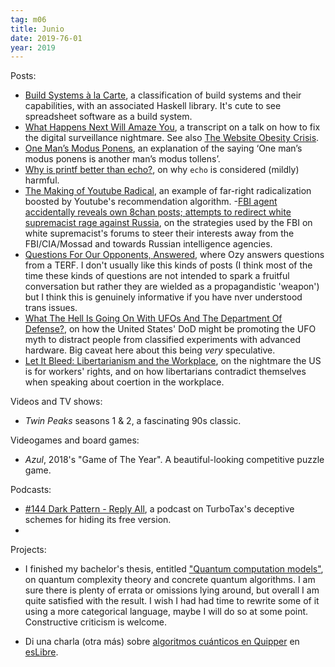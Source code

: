 ```yaml
---
tag: m06
title: Junio
date: 2019-76-01
year: 2019
---
```


Posts:

- [Build Systems à la Carte](https://www.microsoft.com/en-us/research/uploads/prod/2018/03/build-systems-final.pdf), a classification of build systems and their capabilities, with an associated Haskell library. It's cute to see spreadsheet software as a build system.
- [What Happens Next Will Amaze You](https://idlewords.com/talks/what_happens_next_will_amaze_you.htm), a transcript on a talk on how to fix the digital surveillance nightmare. See also [The Website Obesity Crisis](https://idlewords.com/talks/website_obesity.htm).
- [One Man’s Modus Ponens](https://www.gwern.net/Modus), an explanation of the saying ‘One man’s modus ponens is another man’s modus tollens’.
- [Why is printf better than echo?](https://unix.stackexchange.com/a/65819/122262), on why `echo` is considered (mildly) harmful.
- [The Making of Youtube Radical](https://www.nytimes.com/interactive/2019/06/08/technology/youtube-radical.html), an example of far-right radicalization boosted by Youtube's recommendation algorithm.
-[FBI agent accidentally reveals own 8chan posts; attempts to redirect white supremacist rage against Russia](https://www.reddit.com/r/slatestarcodex/comments/c1nnsn/fbi_agent_accidentally_reveals_own_8chan_posts/erehxrq), on the strategies used by the FBI on white supremacist's forums to steer their interests away from the FBI/CIA/Mossad and towards Russian intelligence agencies.
- [Questions For Our Opponents, Answered](https://thingofthings.wordpress.com/2019/06/24/questions-for-our-opponents-answered/), where Ozy answers questions from a TERF. I don't usually like this kinds of posts (I think most of the time these kinds of questions are not intended to spark a fruitful conversation but rather they are wielded as a propagandistic 'weapon') but I think this is genuinely informative if you have nver understood trans issues.
- [What The Hell Is Going On With UFOs And The Department Of Defense?](https://www.thedrive.com/the-war-zone/27666/what-the-hell-is-going-on-with-ufos-and-department-of-defense), on how the United States' DoD might be promoting the UFO myth to distract people from classified experiments with advanced hardware. Big caveat here about this being *very* speculative.
- [Let It Bleed: Libertarianism and the Workplace](http://crookedtimber.org/2012/07/01/let-it-bleed-libertarianism-and-the-workplace/), on the nightmare the US is for workers' rights, and on how libertarians contradict themselves when speaking about coertion in the workplace.


Videos and TV shows:

- *Twin Peaks* seasons 1 & 2, a fascinating 90s classic.

Videogames and board games:

- *Azul*, 2018's "Game of The Year". A beautiful-looking competitive puzzle game.

Podcasts:

- [#144 Dark Pattern - Reply All](https://podcasts.nu/avsnitt/reply-all/144-dark-pattern), a podcast on TurboTax's deceptive schemes for hiding its free version.
-

Projects:

- I finished my bachelor's thesis, entitled ["Quantum computation models"](https://github.com/mx-psi/tfg/blob/master/tfg.pdf), on quantum complexity theory and concrete quantum algorithms. I am sure there is plenty of errata or omissions lying around, but overall I am quite satisfied with the result. I wish I had had time to rewrite some of it using a more categorical language, maybe I will do so at some point. Constructive criticism is welcome.

- Di una charla (otra más) sobre [algoritmos cuánticos en Quipper](https://mx-psi.github.io/quantum-algorithms) en [esLibre](https://eslib.re/2019/).

